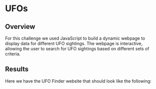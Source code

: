 # UFOs

## Overview
For this challenge we used JavaScript to build a dynamic webpage to display data for different UFO sightings. The webpage is interactive, allowing the user to search for UFO sightings based on different sets of criteria.

## Results
Here we have the UFO Finder website that should look like the following:


